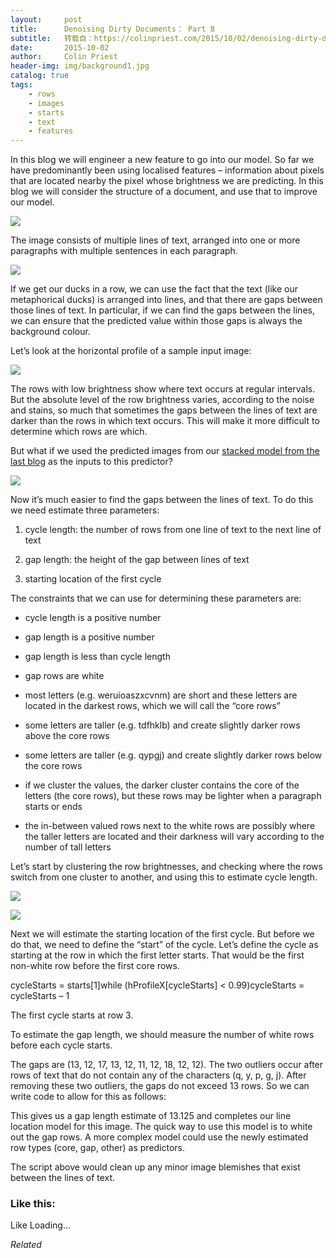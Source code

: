 ```yaml
---
layout:     post
title:      Denoising Dirty Documents： Part 8
subtitle:   转载自：https://colinpriest.com/2015/10/02/denoising-dirty-documents-part-8/
date:       2015-10-02
author:     Colin Priest
header-img: img/background1.jpg
catalog: true
tags:
    - rows
    - images
    - starts
    - text
    - features
---
```


In this blog we will engineer a new feature to go into our model. So far we have predominantly been using localised features – information about pixels that are located nearby the pixel whose brightness we are predicting. In this blog we will consider the structure of a document, and use that to improve our model.

[![](https://colinpriestdotcom.files.wordpress.com/2015/08/20150801-after.png?w=300&h=143)
](https://colinpriestdotcom.files.wordpress.com/2015/08/20150801-after.png)

The image consists of multiple lines of text, arranged into one or more paragraphs with multiple sentences in each paragraph.

[![](https://colinpriestdotcom.files.wordpress.com/2015/09/ducks-lined-up.jpg?w=300&h=137)
](https://colinpriestdotcom.files.wordpress.com/2015/09/ducks-lined-up.jpg)

If we get our ducks in a row, we can use the fact that the text (like our metaphorical ducks) is arranged into lines, and that there are gaps between those lines of text. In particular, if we can find the gaps between the lines, we can ensure that the predicted value within those gaps is always the background colour.

Let’s look at the horizontal profile of a sample input image:

[![](https://colinpriestdotcom.files.wordpress.com/2015/09/20150930-output-01.png?w=300&h=300)
](https://colinpriestdotcom.files.wordpress.com/2015/09/20150930-output-01.png)

The rows with low brightness show where text occurs at regular intervals. But the absolute level of the row brightness varies, according to the noise and stains, so much that sometimes the gaps between the lines of text are darker than the rows in which text occurs. This will make it more difficult to determine which rows are which.

But what if we used the predicted images from our [stacked model from the last blog](https://colinpriest.com/2015/09/23/denoising-dirty-documents-part-7) as the inputs to this predictor?

[![](https://colinpriestdotcom.files.wordpress.com/2015/09/20150930-output-02.png?w=300&h=300)
](https://colinpriestdotcom.files.wordpress.com/2015/09/20150930-output-02.png)

Now it’s much easier to find the gaps between the lines of text. To do this we need estimate three parameters:

1. cycle length: the number of rows from one line of text to the next line of text

1. gap length: the height of the gap between lines of text

1. starting location of the first cycle


The constraints that we can use for determining these parameters are:

- cycle length is a positive number

- gap length is a positive number

- gap length is less than cycle length

- gap rows are white

- most letters (e.g. weruioaszxcvnm) are short and these letters are located in the darkest rows, which we will call the “core rows”

- some letters are taller (e.g. tdfhklb) and create slightly darker rows above the core rows

- some letters are taller (e.g. qypgj) and create slightly darker rows below the core rows

- if we cluster the values, the darker cluster contains the core of the letters (the core rows), but these rows may be lighter when a paragraph starts or ends

- the in-between valued rows next to the white rows are possibly where the taller letters are located and their darkness will vary according to the number of tall letters


Let’s start by clustering the row brightnesses, and checking where the rows switch from one cluster to another, and using this to estimate cycle length.

[![](https://colinpriestdotcom.files.wordpress.com/2015/10/20150930-output-03.png?w=300&h=300)
](https://colinpriestdotcom.files.wordpress.com/2015/10/20150930-output-03.png)

[![](https://colinpriestdotcom.files.wordpress.com/2015/10/20150930-output-04.png?w=300&h=55)
](https://colinpriestdotcom.files.wordpress.com/2015/10/20150930-output-04.png)

Next we will estimate the starting location of the first cycle. But before we do that, we need to define the “start” of the cycle. Let’s define the cycle as starting at the row in which the first letter starts. That would be the first non-white row before the first core rows.

cycleStarts = starts[1]while (hProfileX[cycleStarts] < 0.99)cycleStarts = cycleStarts – 1

The first cycle starts at row 3.

To estimate the gap length, we should measure the number of white rows before each cycle starts.

The gaps are (13, 12, 17, 13, 12, 11, 12, 18, 12, 12). The two outliers occur after rows of text that do not contain any of the characters (q, y, p, g, j). After removing these two outliers, the gaps do not exceed 13 rows. So we can write code to allow for this as follows:

This gives us a gap length estimate of 13.125 and completes our line location model for this image. The quick way to use this model is to white out the gap rows. A more complex model could use the newly estimated row types (core, gap, other) as predictors.

The script above would clean up any minor image blemishes that exist between the lines of text.

### Like this:

Like Loading...


*Related*

